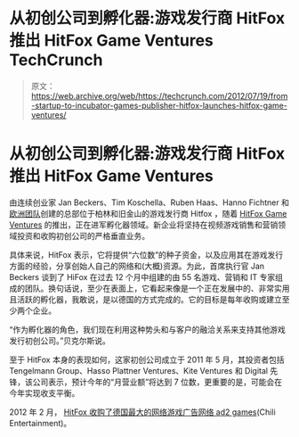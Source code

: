 # 从初创公司到孵化器:游戏发行商 HitFox 推出 HitFox Game Ventures TechCrunch

> 原文：<https://web.archive.org/web/https://techcrunch.com/2012/07/19/from-startup-to-incubator-games-publisher-hitfox-launches-hitfox-game-ventures/>

# 从初创公司到孵化器:游戏发行商 HitFox 推出 HitFox Game Ventures

由连续创业家 Jan Beckers、Tim Koschella、Ruben Haas、Hanno Fichtner 和[欧洲团队](https://web.archive.org/web/20221207091215/http://www.crunchbase.com/financial-organization/team-europe-ventures)创建的总部位于柏林和旧金山的游戏发行商 Hitfox ，随着 [HitFox Game Ventures](https://web.archive.org/web/20221207091215/http://www.hitfox-ventures.com/) 的推出，正在进军孵化器领域。新企业将坚持在视频游戏销售和营销领域投资和收购初创公司的严格垂直业务。

具体来说，HitFox 表示，它将提供“六位数”的种子资金，以及应用其在游戏发行方面的经验，分享创始人自己的网络和(大概)资源。为此，首席执行官 Jan Beckers 谈到了 HiFox 在过去 12 个月中组建的由 55 名游戏、营销和 IT 专家组成的团队。换句话说，至少在表面上，它看起来像是一个正在发展中的、非常实用且活跃的孵化器，我敢说，是以德国的方式完成的。它的目标是每年收购或建立至少两个企业。

“作为孵化器的角色，我们现在利用这种势头和与客户的融洽关系来支持其他游戏发行初创公司。”贝克尔斯说。

至于 HitFox 本身的表现如何，这家初创公司成立于 2011 年 5 月，其投资者包括 Tengelmann Group、Hasso Plattner Ventures、Kite Ventures 和 Digital 先锋，该公司表示，预计今年的“月营业额”将达到 7 位数，更重要的是，可能会在今年实现收支平衡。

2012 年 2 月， [HitFox 收购了德国最大的网络游戏广告网络 ad2 games](https://web.archive.org/web/20221207091215/https://beta.techcrunch.com/2012/02/07/hitfox-acquires-chili-entertainment-game-advertising-network-ad2games/)(Chili Entertainment)。